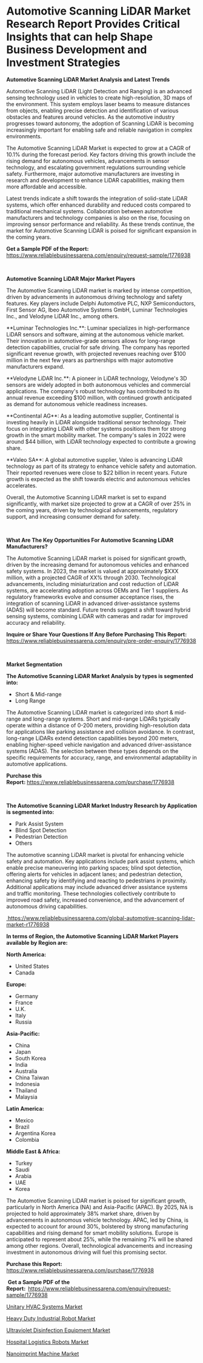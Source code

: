 <p><h1>Automotive Scanning LiDAR Market Research Report Provides Critical Insights that can help Shape Business Development and Investment Strategies</h1></p><p><strong>Automotive Scanning LiDAR Market Analysis and Latest Trends</strong></p>
<p><p>Automotive Scanning LiDAR (Light Detection and Ranging) is an advanced sensing technology used in vehicles to create high-resolution, 3D maps of the environment. This system employs laser beams to measure distances from objects, enabling precise detection and identification of various obstacles and features around vehicles. As the automotive industry progresses toward autonomy, the adoption of Scanning LiDAR is becoming increasingly important for enabling safe and reliable navigation in complex environments.</p><p>The Automotive Scanning LiDAR Market is expected to grow at a CAGR of 10.1% during the forecast period. Key factors driving this growth include the rising demand for autonomous vehicles, advancements in sensor technology, and escalating government regulations surrounding vehicle safety. Furthermore, major automotive manufacturers are investing in research and development to enhance LiDAR capabilities, making them more affordable and accessible. </p><p>Latest trends indicate a shift towards the integration of solid-state LiDAR systems, which offer enhanced durability and reduced costs compared to traditional mechanical systems. Collaboration between automotive manufacturers and technology companies is also on the rise, focusing on improving sensor performance and reliability. As these trends continue, the market for Automotive Scanning LiDAR is poised for significant expansion in the coming years.</p></p>
<p><strong>Get a Sample PDF of the Report:&nbsp;</strong> <a href="https://www.reliablebusinessarena.com/enquiry/request-sample/1776938?utm_campaign=3346&utm_medium=2&utm_source=Github&utm_content=ia&utm_term=25032025&utm_id=automotive-scanning-lidar">https://www.reliablebusinessarena.com/enquiry/request-sample/1776938</a></p>
<p>&nbsp;</p>
<p><strong>Automotive Scanning LiDAR Major Market Players</strong></p>
<p><p>The Automotive Scanning LiDAR market is marked by intense competition, driven by advancements in autonomous driving technology and safety features. Key players include Delphi Automotive PLC, NXP Semiconductors, First Sensor AG, Ibeo Automotive Systems GmbH, Luminar Technologies Inc., and Velodyne LiDAR Inc., among others.</p><p>**Luminar Technologies Inc.**: Luminar specializes in high-performance LiDAR sensors and software, aiming at the autonomous vehicle market. Their innovation in automotive-grade sensors allows for long-range detection capabilities, crucial for safe driving. The company has reported significant revenue growth, with projected revenues reaching over $100 million in the next few years as partnerships with major automotive manufacturers expand.</p><p>**Velodyne LiDAR Inc.**: A pioneer in LiDAR technology, Velodyne's 3D sensors are widely adopted in both autonomous vehicles and commercial applications. The company's robust technology has contributed to its annual revenue exceeding $100 million, with continued growth anticipated as demand for autonomous vehicle readiness increases.</p><p>**Continental AG**: As a leading automotive supplier, Continental is investing heavily in LiDAR alongside traditional sensor technology. Their focus on integrating LiDAR with other systems positions them for strong growth in the smart mobility market. The company's sales in 2022 were around $44 billion, with LiDAR technology expected to contribute a growing share.</p><p>**Valeo SA**: A global automotive supplier, Valeo is advancing LiDAR technology as part of its strategy to enhance vehicle safety and automation. Their reported revenues were close to $22 billion in recent years. Future growth is expected as the shift towards electric and autonomous vehicles accelerates.</p><p>Overall, the Automotive Scanning LiDAR market is set to expand significantly, with market size projected to grow at a CAGR of over 25% in the coming years, driven by technological advancements, regulatory support, and increasing consumer demand for safety.</p></p>
<p>&nbsp;</p>
<p><strong>What Are The Key Opportunities For Automotive Scanning LiDAR Manufacturers?</strong></p>
<p><p>The Automotive Scanning LiDAR market is poised for significant growth, driven by the increasing demand for autonomous vehicles and enhanced safety systems. In 2023, the market is valued at approximately $XXX million, with a projected CAGR of XX% through 2030. Technological advancements, including miniaturization and cost reduction of LiDAR systems, are accelerating adoption across OEMs and Tier 1 suppliers. As regulatory frameworks evolve and consumer acceptance rises, the integration of scanning LiDAR in advanced driver-assistance systems (ADAS) will become standard. Future trends suggest a shift toward hybrid sensing systems, combining LiDAR with cameras and radar for improved accuracy and reliability.</p></p>
<p><strong>Inquire or Share Your Questions If Any Before Purchasing This Report:</strong> <a href="https://www.reliablebusinessarena.com/enquiry/pre-order-enquiry/1776938?utm_campaign=3346&utm_medium=2&utm_source=Github&utm_content=ia&utm_term=25032025&utm_id=automotive-scanning-lidar">https://www.reliablebusinessarena.com/enquiry/pre-order-enquiry/1776938</a></p>
<p>&nbsp;</p>
<p><strong>Market Segmentation</strong></p>
<p><strong>The Automotive Scanning LiDAR Market Analysis by types is segmented into:</strong></p>
<p><ul><li>Short & Mid-range</li><li>Long Range</li></ul></p>
<p><p>The Automotive Scanning LiDAR market is categorized into short & mid-range and long-range systems. Short and mid-range LiDARs typically operate within a distance of 0-200 meters, providing high-resolution data for applications like parking assistance and collision avoidance. In contrast, long-range LiDARs extend detection capabilities beyond 200 meters, enabling higher-speed vehicle navigation and advanced driver-assistance systems (ADAS). The selection between these types depends on the specific requirements for accuracy, range, and environmental adaptability in automotive applications.</p></p>
<p><strong>Purchase this Report:&nbsp;</strong><a href="https://www.reliablebusinessarena.com/purchase/1776938?utm_campaign=3346&utm_medium=2&utm_source=Github&utm_content=ia&utm_term=25032025&utm_id=automotive-scanning-lidar">https://www.reliablebusinessarena.com/purchase/1776938</a></p>
<p>&nbsp;</p>
<p><strong>The Automotive Scanning LiDAR Market Industry Research by Application is segmented into:</strong></p>
<p><ul><li>Park Assist System</li><li>Blind Spot Detection</li><li>Pedestrian Detection</li><li>Others</li></ul></p>
<p><p>The automotive scanning LiDAR market is pivotal for enhancing vehicle safety and automation. Key applications include park assist systems, which enable precise maneuvering into parking spaces; blind spot detection, offering alerts for vehicles in adjacent lanes; and pedestrian detection, enhancing safety by identifying and reacting to pedestrians in proximity. Additional applications may include advanced driver assistance systems and traffic monitoring. These technologies collectively contribute to improved road safety, increased convenience, and the advancement of autonomous driving capabilities.</p></p>
<p><a href="https://www.reliablebusinessarena.com/global-automotive-scanning-lidar-market-r1776938?utm_campaign=3346&utm_medium=2&utm_source=Github&utm_content=ia&utm_term=25032025&utm_id=automotive-scanning-lidar">&nbsp;https://www.reliablebusinessarena.com/global-automotive-scanning-lidar-market-r1776938</a></p>
<p><strong>In terms of Region, the Automotive Scanning LiDAR Market Players available by Region are:</strong></p>
<p>
    <p> <strong> North America: </strong>
        <ul>
            <li>United States</li>
            <li>Canada</li>
        </ul>
        </p> 
    <p> <strong> Europe: </strong>
        <ul>
            <li>Germany</li>
            <li>France</li>
            <li>U.K.</li>
            <li>Italy</li>
            <li>Russia</li>
        </ul>
        </p> 
    <p> <strong> Asia-Pacific: </strong>
        <ul>
            <li>China</li>
            <li>Japan</li>
            <li>South Korea</li>
            <li>India</li>
            <li>Australia</li>
            <li>China Taiwan</li>
            <li>Indonesia</li>
            <li>Thailand</li>
            <li>Malaysia</li>
        </ul>
        </p> 
    <p> <strong> Latin America: </strong>
        <ul>
            <li>Mexico</li>
            <li>Brazil</li>
            <li>Argentina Korea</li>
            <li>Colombia</li>
        </ul>
        </p> 
    <p> <strong> Middle East & Africa: </strong>
        <ul>
            <li>Turkey</li>
            <li>Saudi</li>
            <li>Arabia</li>
            <li>UAE</li>
            <li>Korea</li>
        </ul>
    </p>
    </p>
<p><p>The Automotive Scanning LiDAR market is poised for significant growth, particularly in North America (NA) and Asia-Pacific (APAC). By 2025, NA is projected to hold approximately 38% market share, driven by advancements in autonomous vehicle technology. APAC, led by China, is expected to account for around 30%, bolstered by strong manufacturing capabilities and rising demand for smart mobility solutions. Europe is anticipated to represent about 25%, while the remaining 7% will be shared among other regions. Overall, technological advancements and increasing investment in autonomous driving will fuel this promising sector.</p></p>
<p><strong>Purchase this Report: </strong><a href="https://www.reliablebusinessarena.com/purchase/1776938?utm_campaign=3346&utm_medium=2&utm_source=Github&utm_content=ia&utm_term=25032025&utm_id=automotive-scanning-lidar">https://www.reliablebusinessarena.com/purchase/1776938</a></p>
<p>&nbsp;<strong>Get a Sample PDF of the Report:&nbsp;&nbsp;</strong><a href="https://www.reliablebusinessarena.com/enquiry/request-sample/1776938?utm_campaign=3346&utm_medium=2&utm_source=Github&utm_content=ia&utm_term=25032025&utm_id=automotive-scanning-lidar">https://www.reliablebusinessarena.com/enquiry/request-sample/1776938</a></p>
<p><strong></strong></p>
<p><p><a href="https://www.linkedin.com/pulse/forecasting-future-unitary-hvac-systems-market-size-projected-fihye?utm_campaign=3346&utm_medium=2&utm_source=Github&utm_content=ia&utm_term=25032025&utm_id=automotive-scanning-lidar">Unitary HVAC Systems Market</a></p><p><a href="https://www.linkedin.com/pulse/heavy-duty-industrial-robot-market-evolution-72-cagr-key-o6fte?utm_campaign=3346&utm_medium=2&utm_source=Github&utm_content=ia&utm_term=25032025&utm_id=automotive-scanning-lidar">Heavy Duty Industrial Robot Market</a></p><p><a href="https://www.linkedin.com/pulse/ultraviolet-disinfection-equipment-market-revolution-size-share-e59ue?utm_campaign=3346&utm_medium=2&utm_source=Github&utm_content=ia&utm_term=25032025&utm_id=automotive-scanning-lidar">Ultraviolet Disinfection Equipment Market</a></p><p><a href="https://www.linkedin.com/pulse/revenue-analysis-hospital-logistics-robots-market-projected-inkze?utm_campaign=3346&utm_medium=2&utm_source=Github&utm_content=ia&utm_term=25032025&utm_id=automotive-scanning-lidar">Hospital Logistics Robots Market</a></p><p><a href="https://www.linkedin.com/pulse/driving-forces-global-nanoimprint-machine-market-trends-c8xye?utm_campaign=3346&utm_medium=2&utm_source=Github&utm_content=ia&utm_term=25032025&utm_id=automotive-scanning-lidar">Nanoimprint Machine Market</a></p></p>